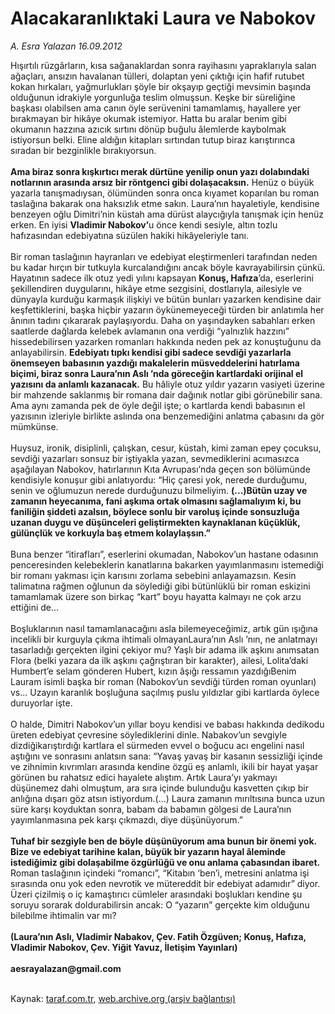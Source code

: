 # Alacakaranlıktaki Laura ve Nabokov

*A. Esra Yalazan 16.09.2012*

<div class="yazi">Hışırtılı rüzgârların, kısa sağanaklardan sonra rayihasını yapraklarıyla salan ağaçları, ansızın havalanan tülleri, dolaptan yeni çıktığı için hafif rutubet kokan hırkaları, yağmurlukları şöyle bir okşayıp geçtiği mevsimin başında olduğunun idrakiyle yorgunluğa teslim olmuşsun. Keşke bir süreliğine başkası olabilsen ama canın öyle serüvenini tamamlamış, hayallere yer bırakmayan bir hikâye okumak istemiyor. Hatta bu aralar benim gibi okumanın hazzına azıcık sırtını dönüp buğulu âlemlerde kaybolmak istiyorsun belki. Eline aldığın kitapları sırtından tutup biraz karıştırınca sıradan bir bezginlikle bırakıyorsun.<br/><br/><strong>Ama biraz sonra kışkırtıcı merak dürtüne yenilip onun yazı dolabındaki notlarının arasında arsız bir röntgenci gibi dolaşacaksın.</strong> Henüz o büyük yazarla tanışmadıysan, ölümünden sonra onca kıyamet koparılan bu roman taslağına bakarak ona haksızlık etme sakın. Laura’nın hayaletiyle, kendisine benzeyen oğlu Dimitri’nin küstah ama dürüst alaycığıyla tanışmak için henüz erken. En iyisi <strong>Vladimir Nabokov’</strong>u önce kendi sesiyle, altın tozlu hafızasından edebiyatına süzülen hakiki hikâyeleriyle tanı.<br/><br/>Bir roman taslağının hayranları ve edebiyat eleştirmenleri tarafından neden bu kadar hırçın bir tutkuyla kurcalandığını ancak böyle kavrayabilirsin çünkü. Hayatının sadece ilk otuz yedi yılını kapsayan <strong>Konuş, Hafıza</strong>’da, eserlerini şekillendiren duygularını, hikâye etme sezgisini, dostlarıyla, ailesiyle ve dünyayla kurduğu karmaşık ilişkiyi ve bütün bunları yazarken kendisine dair keşfettiklerini, başka hiçbir yazarın öykünemeyeceği türden bir anlatımla her ânının tadını çıkararak paylaşıyordu. Daha on yaşındayken sabahları erken saatlerde dağlarda kelebek avlamanın ona verdiği “yalnızlık hazzını” hissedebilirsen yazarken romanları hakkında neden pek az konuştuğunu da anlayabilirsin. <strong>Edebiyatı tıpkı kendisi gibi sadece sevdiği yazarlarla önemseyen babasının yazdığı makalelerin müsveddelerini hatırlama biçimi, biraz sonra Laura’nın Aslı ’nda göreceğin kartlardaki orijinal el yazısını da anlamlı kazanacak.</strong> Bu hâliyle otuz yıldır yazarın vasiyeti üzerine bir mahzende saklanmış bir romana dair dağınık notlar gibi görünebilir sana. Ama aynı zamanda pek de öyle değil işte; o kartlarda kendi babasının el yazısının izleriyle birlikte aslında ona benzemediğini anlatma çabasını da gör mümkünse.<br/><br/>Huysuz, ironik, disiplinli, çalışkan, cesur, küstah, kimi zaman epey çocuksu, sevdiği yazarları sonsuz bir iştiyakla yazan, sevmediklerini acımasızca aşağılayan Nabokov, hatırlarının Kıta Avrupası’nda geçen son bölümünde kendisiyle konuşur gibi anlatıyordu: “Hiç çaresi yok, nerede durduğumu, senin ve oğlumuzun nerede durduğunuzu bilmeliyim. <strong>(...)Bütün uzay ve zamanın heyecanıma, fani aşkıma ortak olmasını sağlamalıyım ki, bu faniliğin şiddeti azalsın, böylece sonlu bir varoluş içinde sonsuzluğa uzanan duygu ve düşünceleri geliştirmekten kaynaklanan küçüklük, gülünçlük ve korkuyla baş etmem kolaylaşsın.”</strong><br/><br/>Buna benzer “itirafları”, eserlerini okumadan, Nabokov’un hastane odasının penceresinden kelebeklerin kanatlarına bakarken yayımlanmasını istemediği bir romanı yakması için karısını zorlama sebebini anlayamazsın. Kesin talimatına rağmen oğlunun da söylediği gibi bütünlüklü bir roman eskizini tamamlamak üzere son birkaç “kart” boyu hayatta kalmayı ne çok arzu ettiğini de...<br/><br/>Boşluklarının nasıl tamamlanacağını asla bilemeyeceğimiz, artık gün ışığına incelikli bir kurguyla çıkma ihtimali olmayanLaura’nın Aslı ’nın, ne anlatmayı tasarladığı gerçekten ilgini çekiyor mu? Yaşlı bir adama ilk aşkını anımsatan Flora (belki yazara da ilk aşkını çağrıştıran bir karakter), ailesi, Lolita’daki Humbert’e selam gönderen Hubert, kızın âşığı ressamın yazdığıBenim Lauram isimli başka bir roman (Nabokov’un sevdiği türden roman oyunları) vs... Uzayın karanlık boşluğuna saçılmış puslu yıldızlar gibi kartlarda öylece duruyorlar işte.<br/><br/>O halde, Dimitri Nabokov’un yıllar boyu kendisi ve babası hakkında dedikodu üreten edebiyat çevresine söylediklerini dinle. Nabakov’un sevgiyle dizdiğikarıştırdığı kartlara el sürmeden evvel o boğucu acı engelini nasıl aştığını ve sonrasını anlatsın sana: “Yavaş yavaş bir kasanın sessizliği içinde ve zihnimin kıvrımları arasında kendine özgü eş anlamlı, ikili bir hayat yaşar görünen bu rahatsız edici hayalete alıştım. Artık Laura’yı yakmayı düşünemez dahi olmuştum, ara sıra içinde bulunduğu kasvetten çıkıp bir anlığına dışarı göz atsın istiyordum.(...) Laura zamanın mırıltısına bunca uzun süre karşı koyduktan sonra, babam da babamın gölgesi de Laura’nın yayımlanmasına pek karşı çıkmazdı, diye düşünüyorum.”<br/><br/><strong>Tuhaf bir sezgiyle ben de böyle düşünüyorum ama bunun bir önemi yok. Bize ve edebiyat tarihine kalan, büyük bir yazarın hayal âleminde istediğimiz gibi dolaşabilme özgürlüğü ve onu anlama çabasından ibaret.</strong> Roman taslağının içindeki “romancı”, “Kitabın ‘ben’i, metresini anlatma işi sırasında onu yok eden nevrotik ve mütereddit bir edebiyat adamıdır” diyor. Üzeri çizilmiş o iç kamaştırıcı cümleler arasındaki boşlukları kendine şu soruyu sorarak doldurabilirsin ancak: O “yazarın” gerçekte kim olduğunu bilebilme ihtimalin var mı?<br/><br/><strong>(Laura’nın Aslı, Vladimir Nabakov, Çev. Fatih Özgüven; Konuş, Hafıza, Vladimir Nabokov, Çev. Yiğit Yavuz, İletişim Yayınları)<br/><br/></strong><strong>aesrayalazan@gmail.com<br/></strong><br/>
</div>

Kaynak: [taraf.com.tr](http://www.taraf.com.tr/a-esra-yalazan/makale-alacakaranliktaki-laura-ve-nabokov.htm), [web.archive.org (arşiv bağlantısı)](http://web.archive.org/web/20131107102039/http://www.taraf.com.tr/a-esra-yalazan/makale-alacakaranliktaki-laura-ve-nabokov.htm)
